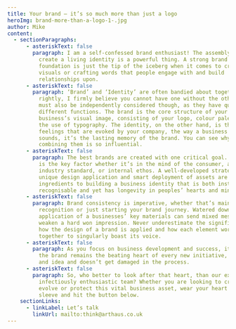 ```yaml
---
title: Your brand – it’s so much more than just a logo
heroImg: brand-more-than-a-logo-1-.jpg
author: Mike
content:
  - sectionParagraphs:
      - asteriskText: false
        paragraph: I am a self-confessed brand enthusiast! The assembly of elements that
          create a living identity is a powerful thing. A strong brand
          foundation is just the tip of the iceberg when it comes to creating
          visuals or crafting words that people engage with and build
          relationships upon.
      - asteriskText: false
        paragraph: ‘Brand’ and ‘Identity’ are often bandied about together, quite
          rightly, I firmly believe you cannot have one without the other. They
          must also be independently considered though, as they have quite
          different functions. The brand is the core structure of your
          business’s visual image, consisting of your logo, colour palette and
          the use of typography. The identity, on the other hand, is the
          feelings that are evoked by your company, the way a business talks, or
          sounds, it’s the lasting memory of the brand. You can see why
          combining them is so influential.
      - asteriskText: false
        paragraph: The best brands are created with one critical goal. Recognition. This
          is the key factor whether it’s in the mind of the consumer, an
          industry standard, or internal ethos. A well-developed strategy,
          unique design application and smart deployment of assets are the key
          ingredients to building a business identity that is both instantly
          recognisable and yet has longevity in peoples’ hearts and minds.
      - asteriskText: false
        paragraph: Brand consistency is imperative, whether that’s maintaining brand
          recognition or just starting your brand journey. Watered down
          application of a businesses’ key materials can send mixed messages and
          weaken a hard won impression. Never underestimate the significance of
          how the design of a brand is applied and how each element works
          together to singularly boast its voice.
      - asteriskText: false
        paragraph: As you focus on business development and success, it is critical that
          the brand remains the beating heart of every new initiative, product
          and idea and doesn’t get damaged in the process.
      - asteriskText: false
        paragraph: So, who better to look after that heart, than our experienced and
          infectiously enthusiastic team? Whether you are looking to create,
          evolve or protect this vital business asset, wear your heart on your
          sleeve and hit the button below.
    sectionLinks:
      - linkLabel: Let’s talk
        linkUrl: mailto:think@arthaus.co.uk
---
```

